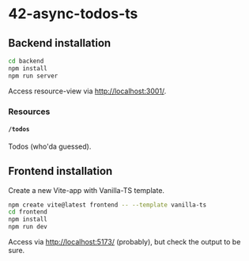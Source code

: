 # 42-async-todos-ts

## Backend installation

```sh
cd backend
npm install
npm run server
```

Access resource-view via <http://localhost:3001/>.

### Resources

#### `/todos`

Todos (who'da guessed).

## Frontend installation

Create a new Vite-app with Vanilla-TS template.

```sh
npm create vite@latest frontend -- --template vanilla-ts
cd frontend
npm install
npm run dev
```

Access via <http://localhost:5173/> (probably), but check the output to be sure.
